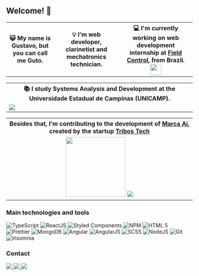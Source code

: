 ## Welcome! 👋
<div align="center">
  <table>
    <th>
      😺 My name is Gustavo, but you can call me Guto.
    </th>
    <th>
      💡 I'm web developer, clarinetist and mechatronics technician.
    </th>
    <th>
      💻 I'm currently working on web development internship at <a href="https://fieldcontrol.com.br/">Field Control</a>, from Brazil. <img  width="30"                   src="https://avatars.githubusercontent.com/u/17989287?s=280&v=4">
    </th>
  </table>
  <table>
    <tr>
      <th> 📚 I study Systems Analysis and Development at the Universidade Estadual de Campinas (UNICAMP).</th>
    </tr>
    <td>
      <img align="center" src="https://www.ft.unicamp.br/sites/default/files/bannerFT.jpg">
    </td>
  </table>
  <table>
    <tr>
      <th>
        Besides that, I'm contributing to the development of <a href="https://www.marca-ai.com/">Marca Aí</a>, created by the startup <a                 href="https://www.tribostech.com">Tribos Tech</a>
      </th>
    </tr>
    <td align="center">
      <img width="161" src="https://user-images.githubusercontent.com/80481752/163882816-80b2c5b5-26d9-482b-998e-9aa38674d7b3.png">
      <img src="https://user-images.githubusercontent.com/80481752/163882869-378eaca7-158e-4e8a-92e8-c7a624ca3bc1.png">
    </td>
  </table>
</div>
                                                                  
### Main technologies and tools

![TypeScript](https://img.shields.io/badge/TypeScript-007ACC?style=for-the-badge&logo=typescript&logoColor=white)
![ReactJS](https://img.shields.io/badge/React-20232A?style=for-the-badge&logo=react&logoColor=61DAFB)
![Styled Components](https://img.shields.io/badge/-Styled_Components-db7092?style=for-the-badge&logo=styled-components&logoColor=white)
![NPM](https://img.shields.io/badge/-NPM-CB3837?style=for-the-badge&logo=npm&logoColor=white)
![HTML 5](https://img.shields.io/badge/-HTML5-E34F26?style=for-the-badge&logo=html5&logoColor=white)
![Prettier](https://img.shields.io/badge/-Prettier-F7B93E?style=for-the-badge&logo=prettier&logoColor=white)
![MongoDB](https://img.shields.io/badge/-MongoDB-13aa52?style=for-the-badge&logo=mongodb&logoColor=white)
![Angular](https://img.shields.io/badge/Angular-DD0031?style=for-the-badge&logo=angular&logoColor=white)
![AngularJS](https://img.shields.io/badge/AngularJS-A6120D?style=for-the-badge&logo=angularjs&logoColor=white)
![SCSS](https://img.shields.io/badge/Sass-CC6699?style=for-the-badge&logo=sass&logoColor=white)
![NodeJS](https://img.shields.io/badge/Node.js-339933?style=for-the-badge&logo=nodedotjs&logoColor=white)
![Git](https://img.shields.io/badge/Git-F05032?style=for-the-badge&logo=git&logoColor=white)
![Insomnia](https://img.shields.io/badge/-Insomnia-5849BE?style=for-the-badge&logo=insomnia&logoColor=white)

### Contact
  <a href="mailto:guromagnolo23@hotmail.com">
    <img src="https://img.shields.io/badge/guromagnolo23@hotmail.com-0078D4?style=for-the-badge&logo=microsoftoutlook&logoColor=white" target="_blank">
  </a>
  <a href="https://www.linkedin.com/in/gustavo-romagnolo-055584177" target="_blank">
    <img src="https://img.shields.io/badge/-LinkedIn-%230077B5?style=for-the-badge&logo=linkedin&logoColor=white" target="_blank">
  </a>
    <a href="https://instagram.com/gutoromagnolo" target="_blank"><img src="https://img.shields.io/badge/-Instagram-%23E4405F?style=for-the-badge&logo=instagram&logoColor=white" target="_blank">

